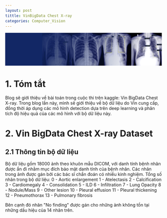 ```yaml
---
layout: post
tittle: VinBigData Chest X-ray
categories: Computer_Vision
---
```


![alt](https://raw.githubusercontent.com/khangdltUIT/khangdltUIT.github.io/master/images/header_vinchest.png)

# 1. Tóm tắt
Blog sẽ giới thiệu về bài toán trong cuộc thi trên kaggle: Vin BigData Chest X-ray. Trong blog lần này, mình sẽ giới thiệu về bộ dữ liệu do Vin cung cấp, đồng thời áp dụng các mô hình detection dựa trên deep learning và phân tích độ hiệu quả của các mô hình với bộ dữ liệu này. 
# 2. Vin BigData Chest X-ray Dataset
## 2.1 Thông tin bộ dữ liệu
Bộ dữ liệu gồm 18000 ảnh theo khuôn mẫu DICOM, với danh tính bệnh nhân được ẩn đi nhằm mục đích bảo mật danh tính của bệnh nhân. Các nhãn trong ảnh được gán bởi các bác sĩ chẩn đoán có nhiều kinh nghiệm. Tổng số nhãn trong bộ dữ liệu:
0 - Aortic enlargement
1 - Atelectasis
2 - Calcification
3 - Cardiomegaly
4 - Consolidation
5 - ILD
6 - Infiltration
7 - Lung Opacity
8 - Nodule/Mass
9 - Other lesion
10 - Pleural effusion
11 - Pleural thickening
12 - Pneumothorax
13 - Pulmonary fibrosis

Bên cạnh đó nhãn "No finding" được gán cho những ảnh không tồn tại những dấu hiệu của 14 nhãn trên.
